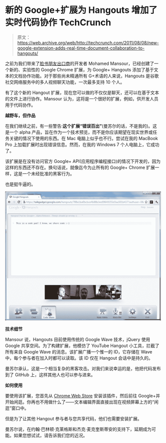 # 新的 Google+扩展为 Hangouts 增加了实时代码协作 TechCrunch

> 原文：<https://web.archive.org/web/http://techcrunch.com/2011/08/08/new-google-extension-adds-real-time-document-collaboration-to-hangouts/>

之前为我们带来了[脸书朋友出口商](https://web.archive.org/web/20230205005815/https://techcrunch.com/2011/07/05/google-facebook-friends-yahoo/)的开发者 Mohamed Mansour，已经创建了一个新的、实验性的 Google Chrome 扩展，为 Google+ Hangouts 添加了基于文本的文档协作功能。对于那些尚未精通所有 G+术语的人来说，Hangouts 是谷歌社交网络服务中的多人视频聊天功能，一次最多支持 10 个人。

有了这个新的 Hangout 扩展，现在您可以做的不仅仅是聊天，还可以在基于文本的文件上进行协作。Mansour 认为，这将是一个很好的扩展，例如，供开发人员用于代码协作。

**越野车，但作品**

在我们继续之前，有一些警告:**这个扩展“错误百出”**(曼苏尔的话，不是我的)。这是一个 alpha 产品，旨在作为一个技术预览，而不是你应该期望在现实世界或任务关键的情况下使用的东西。在 Mac 电脑上似乎也不行。尝试在我的 MacBook Pro 上加载扩展时出现错误信息。然而，在我的 Windows 7 个人电脑上，它成功了。

该扩展是在没有访问官方 Google+ API(应用程序编程接口)的情况下开发的，因为这样的东西还不存在。换句话说，就像迄今为止所有的 Google+ Chrome 扩展一样，这是一个未经批准的黑客行为。

也是挺牛逼的。

![](img/8c1ad414a797f8413c570d6649760370.png "prototype-v1")

**技术细节**

Mansour 说，Hangouts 目前使用传统的 Google Wave 技术，jQuery 使用 Google 共享空间。为了构建扩展，他模仿了 YouTube Hangout 小工具，拦截了所有来自 Google Wave 的消息。该扩展广播一个惟一的 ID，它存储在 Wave 中，每个参与者在加入时都可以读取。该 ID 仅在 Hangout 会话中是持久的。

曼苏尔承认，这是一个相当复杂的黑客攻击。对我们来说幸运的是，他把代码发布到了 GitHub 上，这样其他人也可以参与进来。

**如何使用**

要使用该扩展，您首先从 [Chrome Web Store](https://web.archive.org/web/20230205005815/https://chrome.google.com/webstore/detail/kdeeabahpojjdkhocdedhfcldgegnmcc) 安装该插件，然后前往 Google+并开始闲逛。你再也不用做什么了——文本编辑界面直接出现在视频屏幕上方的“闲逛”窗口中。

但是为了让其他 Hangout 参与者与您共享代码，他们也需要安装扩展。

曼苏尔说，在约翰·巴林顿·克莱格斯和杰克·麦克奎斯蒂安的支持下，延期成为可能。如果您想试试，请告诉我们您的近况。